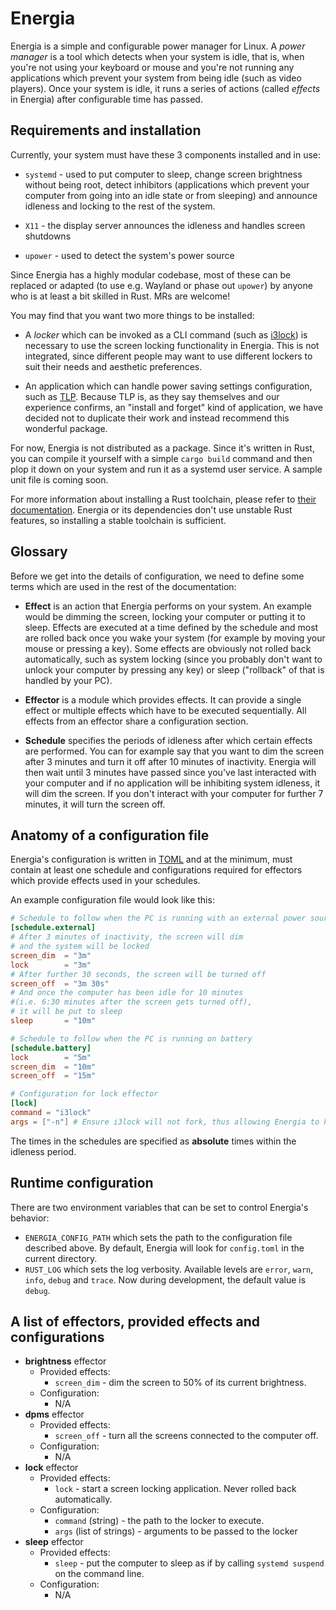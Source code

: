 # Energia

Energia is a simple and configurable power manager for Linux. A *power manager*
is a tool which detects when your system is idle, that is, when you're not using
your keyboard or mouse and you're not running any applications which prevent
your system from being idle (such as video players). Once your system is idle,
it runs a series of actions (called *effects* in Energia) after configurable
time has passed.

## Requirements and installation

Currently, your system must have these 3 components installed and in use:

* `systemd` - used to put computer to sleep, change screen brightness without
  being root, detect inhibitors (applications which prevent your computer from
  going into an idle state or from sleeping) and announce idleness and locking
  to the rest of the system.

* `X11` - the display server announces the idleness and handles screen shutdowns

* `upower` - used to detect the system's power source

Since Energia has a highly modular codebase, most of these can be replaced or
adapted (to use e.g. Wayland or phase out `upower`) by anyone who is at least a
bit skilled in Rust. MRs are welcome!

You may find that you want two more things to be installed:

* A *locker* which can be invoked as a CLI command (such as
  [i3lock](https://github.com/i3/i3lock)) is necessary to use the screen locking
  functionality in Energia. This is not integrated, since different people may
  want to use different lockers to suit their needs and aesthetic preferences.

* An application which can handle power saving settings configuration, such as
  [TLP](https://linrunner.de/tlp/). Because TLP is, as they say themselves and
  our experience confirms, an "install and forget" kind of application, we have
  decided not to duplicate their work and instead recommend this wonderful
  package.

For now, Energia is not distributed as a package. Since it's written in Rust,
you can compile it yourself with a simple `cargo build` command and then plop it
down on your system and run it as a systemd user service. A sample unit file is
coming soon. 

For more information about installing a Rust toolchain, please refer to [their
documentation](https://www.rust-lang.org/learn/get-started). Energia or its
dependencies don't use unstable Rust features, so installing a stable toolchain
is sufficient.

## Glossary

Before we get into the details of configuration, we need to define some terms
which are used in the rest of the documentation:

* **Effect** is an action that Energia performs on your system. An example would
  be dimming the screen, locking your computer or putting it to sleep. Effects
  are executed at a time defined by the schedule and most are rolled back once
  you wake your system (for example by moving your mouse or pressing a key).
  Some effects are obviously not rolled back automatically, such as system
  locking (since you probably don't want to unlock your computer by pressing any
  key) or sleep ("rollback" of that is handled by your PC).

* **Effector** is a module which provides effects. It can provide a single
  effect or multiple effects which have to be executed sequentially. All effects
  from an effector share a configuration section.

* **Schedule** specifies the periods of idleness after which certain effects are
  performed. You can for example say that you want to dim the screen after 3
  minutes and turn it off after 10 minutes of inactivity. Energia will then wait
  until 3 minutes have passed since you've last interacted with your computer
  and if no application will be inhibiting system idleness, it will dim the
  screen. If you don't interact with your computer for further 7 minutes, it
  will turn the screen off.

## Anatomy of a configuration file

Energia's configuration is written in [TOML](https://toml.io) and at the
minimum, must contain at least one schedule and configurations required for
effectors which provide effects used in your schedules.

An example configuration file would look like this:

```toml
# Schedule to follow when the PC is running with an external power source
[schedule.external]
# After 3 minutes of inactivity, the screen will dim
# and the system will be locked
screen_dim  = "3m"
lock        = "3m"
# After further 30 seconds, the screen will be turned off
screen_off  = "3m 30s"
# And once the computer has been idle for 10 minutes 
#(i.e. 6:30 minutes after the screen gets turned off),
# it will be put to sleep
sleep       = "10m"

# Schedule to follow when the PC is running on battery
[schedule.battery]
lock        = "5m"
screen_dim  = "10m"
screen_off  = "15m"

# Configuration for lock effector
[lock]
command = "i3lock"
args = ["-n"] # Ensure i3lock will not fork, thus allowing Energia to know whether it should start a new locker or not.
```

The times in the schedules are specified as **absolute** times within the
idleness period.

## Runtime configuration

There are two environment variables that can be set to control Energia's
behavior:

* `ENERGIA_CONFIG_PATH` which sets the path to the configuration file described
  above. By default, Energia will look for `config.toml` in the current
  directory.
* `RUST_LOG` which sets the log verbosity. Available levels are `error`, `warn`,
  `info`, `debug` and `trace`. Now during development, the default value is
  `debug`.

## A list of effectors, provided effects and configurations

* **brightness** effector
    * Provided effects:
        * `screen_dim` - dim the screen to 50% of its current brightness.
    * Configuration:
        * N/A
* **dpms** effector
    * Provided effects:
        * `screen_off` - turn all the screens connected to the computer off.
    * Configuration:
        * N/A
* **lock** effector
    * Provided effects:
        * `lock` - start a screen locking application. Never rolled back
          automatically.
    * Configuration:
        * `command` (string) - the path to the locker to execute.
        * `args` (list of strings) - arguments to be passed to the locker
* **sleep** effector
    * Provided effects:
        * `sleep` - put the computer to sleep as if by calling `systemd suspend`
          on the command line.
    * Configuration:
        * N/A
